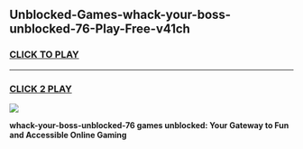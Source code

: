 
## Unblocked-Games-whack-your-boss-unblocked-76-Play-Free-v41ch
<h3>
<a href="https://premium76.site?title=whack-your-boss-unblocked-76&ref=19M">CLICK TO PLAY</a></h3>
<hr>

<h3>
<a href="https://premium76.site?title=whack-your-boss-unblocked-76&ref=19M">CLICK 2 PLAY</a>
  
</h3>

<a href="https://premium76.site?title=whack-your-boss-unblocked-76&ref=19M"><img src="https://clearcache.store/games.png"></a>


**whack-your-boss-unblocked-76 games unblocked: Your Gateway to Fun and Accessible Online Gaming**
